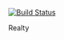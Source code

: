 [![Build Status](https://travis-ci.org/flanker-d/otuscpp_16_realty.svg?branch=master)](https://travis-ci.org/flanker-d/otuscpp_16_realty)

Realty